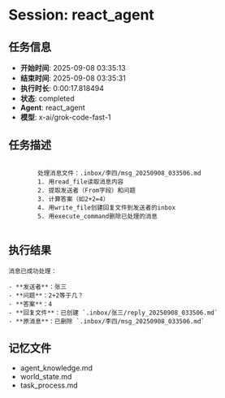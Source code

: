 # Session: react_agent

## 任务信息
- **开始时间**: 2025-09-08 03:35:13
- **结束时间**: 2025-09-08 03:35:31
- **执行时长**: 0:00:17.818494
- **状态**: completed
- **Agent**: react_agent
- **模型**: x-ai/grok-code-fast-1

## 任务描述
```

        处理消息文件：.inbox/李四/msg_20250908_033506.md
        1. 用read_file读取消息内容
        2. 提取发送者（From字段）和问题
        3. 计算答案（如2+2=4）
        4. 用write_file创建回复文件到发送者的inbox
        5. 用execute_command删除已处理的消息
        
```

## 执行结果
```
消息已成功处理：

- **发送者**：张三
- **问题**：2+2等于几？
- **答案**：4
- **回复文件**：已创建 `.inbox/张三/reply_20250908_033506.md`
- **原消息**：已删除 `.inbox/李四/msg_20250908_033506.md`
```

## 记忆文件
- agent_knowledge.md
- world_state.md  
- task_process.md

